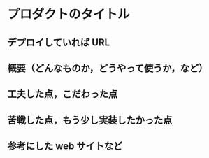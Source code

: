 # プロダクトのタイトル

## デプロイしていれば URL

## 概要（どんなものか，どうやって使うか，など）

## 工夫した点，こだわった点

## 苦戦した点，もう少し実装したかった点

## 参考にした web サイトなど